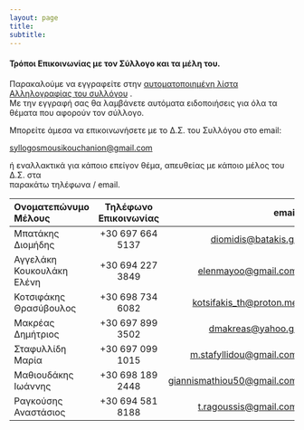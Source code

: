 ```yaml
---
layout: page
title: 
subtitle: 
---
```


#### Τρόποι Επικοινωνίας με τον Σύλλογο και τα μέλη του.

Παρακαλούμε να εγγραφείτε στην [αυτοματοποιημένη λίστα Αλληλογραφίας του συλλόγου](mail) .  
Με την εγγραφή σας θα λαμβάνετε αυτόματα ειδοποιήσεις για όλα τα θέματα που αφορούν τον σύλλογο. 

Μπορείτε άμεσα να επικοινωνήσετε με το Δ.Σ. του Συλλόγου στο email:

[syllogosmousikouchanion@gmail.com](mailto:syllogosmousikouchanion@gmail.com)

ή εναλλακτικά για κάποιο επείγον θέμα, απευθείας με κάποιο μέλος του Δ.Σ. στα  
παρακάτω τηλέφωνα / email.  


| Ονοματεπώνυμο Μέλους      | Τηλέφωνο Επικοινωνίας | email                                                       |
|:--------------------------|:---------------------:|------------------------------------------------------------:|
| Μπατάκης Διομήδης         | +30 697 664 5137      | [diomidis@batakis.gr](mailto:diomidis@batakis.gr)           |
| Αγγελάκη Κουκουλάκη Ελένη | +30 694 227 3849      | [elenmayoo@gmail.com](mailto:elenmayoo@gmail.com)           |
| Κοτσιφάκης Θρασύβουλος    | +30 698 734 6082      | [kotsifakis_th@proton.me](mailto:kotsifakis_th@proton.me)   |
| Μακρέας Δημήτριος         | +30 697 899 3502      | [dmakreas@yahoo.gr](dmakreas@yahoo.gr)                      |
| Σταφυλλίδη Μαρία          | +30 697 099 1015      | [m.stafyllidou@gmail.com](mailto:m.stafyllidou@gmail.com)   |
| Μαθιουδάκης Ιωάννης       | +30 698 189 2448      | [giannismathiou50@gmail.com](mailto:giannismathiou50@gmail.com) |
| Ραγκούσης Αναστάσιος        | +30 694 581 8188    | [t.ragoussis@gmail.com](t.ragoussis@gmail.com)              | 

